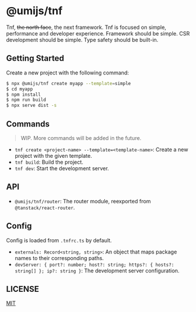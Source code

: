 # @umijs/tnf

Tnf, ~~the north face~~, the next framework. Tnf is focused on simple, performance and developer experience. Framework should be simple. CSR development should be simple. Type safety should be built-in.

## Getting Started

Create a new project with the following command:

```bash
$ npx @umijs/tnf create myapp --template=simple
$ cd myapp
$ npm install
$ npm run build
$ npx serve dist -s
```

## Commands

> WIP. More commands will be added in the future.

- `tnf create <project-name> --template=<template-name>`: Create a new project with the given template.
- `tnf build`: Build the project.
- `tnf dev`: Start the development server.

## API

- `@umijs/tnf/router`: The router module, reexported from `@tanstack/react-router`.

## Config

Config is loaded from `.tnfrc.ts` by default.

- `externals: Record<string, string>`: An object that maps package names to their corresponding paths.
- `devServer: { port?: number; host?: string; https?: { hosts?: string[] }; ip?: string }`: The development server configuration.

## LICENSE

[MIT](LICENSE)
